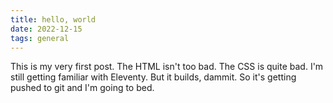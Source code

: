 ```yaml
---
title: hello, world
date: 2022-12-15
tags: general
---
```


This is my very first post. The HTML isn't too bad. The CSS is quite bad. I'm still getting familiar with Eleventy. But it builds, dammit. So it's getting pushed to git and I'm going to bed.
